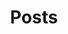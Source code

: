 ---
title: Posts 
layout: collection
permalink: /posts/
collection: posts 
entries_layout: grid
classes: wide
---